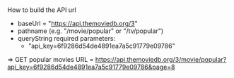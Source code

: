 ###

How to build the API url

- baseUrl = "https://api.themoviedb.org/3"
- pathname (e.g. "/movie/popular" or "/tv/popular")
- queryString required parameters:
  - "api_key=6f9286d54de4891ea7a5c91779e09786"

=> GET popular movies URL = https://api.themoviedb.org/3/movie/popular?api_key=6f9286d54de4891ea7a5c91779e09786&page=8
